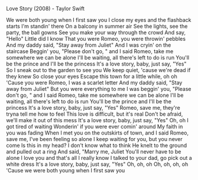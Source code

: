 Love Story (2008) - Taylor Swift

We were both young when I first saw you
I close my eyes and the flashback starts
I'm standin' there
On a balcony in summer air
See the lights, see the party, the ball gowns
See you make your way through the crowd
And say, "Hello"
Little did I know
That you were Romeo, you were throwin' pebbles
And my daddy said, "Stay away from Juliet"
And I was cryin' on the staircase
Beggin' you, "Please don't go, " and I said
Romeo, take me somewhere we can be alone
I'll be waiting, all there's left to do is run
You'll be the prince and I'll be the princess
It's a love story, baby, just say, "Yes"
So I sneak out to the garden to see you
We keep quiet, 'cause we're dead if they knew
So close your eyes
Escape this town for a little while, oh oh
'Cause you were Romeo, I was a scarlet letter
And my daddy said, "Stay away from Juliet"
But you were everything to me
I was beggin' you, "Please don't go, " and I said
Romeo, take me somewhere we can be alone
I'll be waiting, all there's left to do is run
You'll be the prince and I'll be the princess
It's a love story, baby, just say, "Yes"
Romeo, save me, they're tryna tell me how to feel
This love is difficult, but it's real
Don't be afraid, we'll make it out of this mess
It's a love story, baby, just say, "Yes"
Oh, oh
I got tired of waiting
Wonderin' if you were ever comin' around
My faith in you was fading
When I met you on the outskirts of town, and I said
Romeo, save me, I've been feeling so alone
I keep waiting for you, but you never come
Is this in my head? I don't know what to think
He knelt to the ground and pulled out a ring
And said, "Marry me, Juliet
You'll never have to be alone
I love you and that's all I really know
I talked to your dad, go pick out a white dress
It's a love story, baby, just say, "Yes"
Oh, oh, oh
Oh, oh, oh, oh
'Cause we were both young when I first saw you

